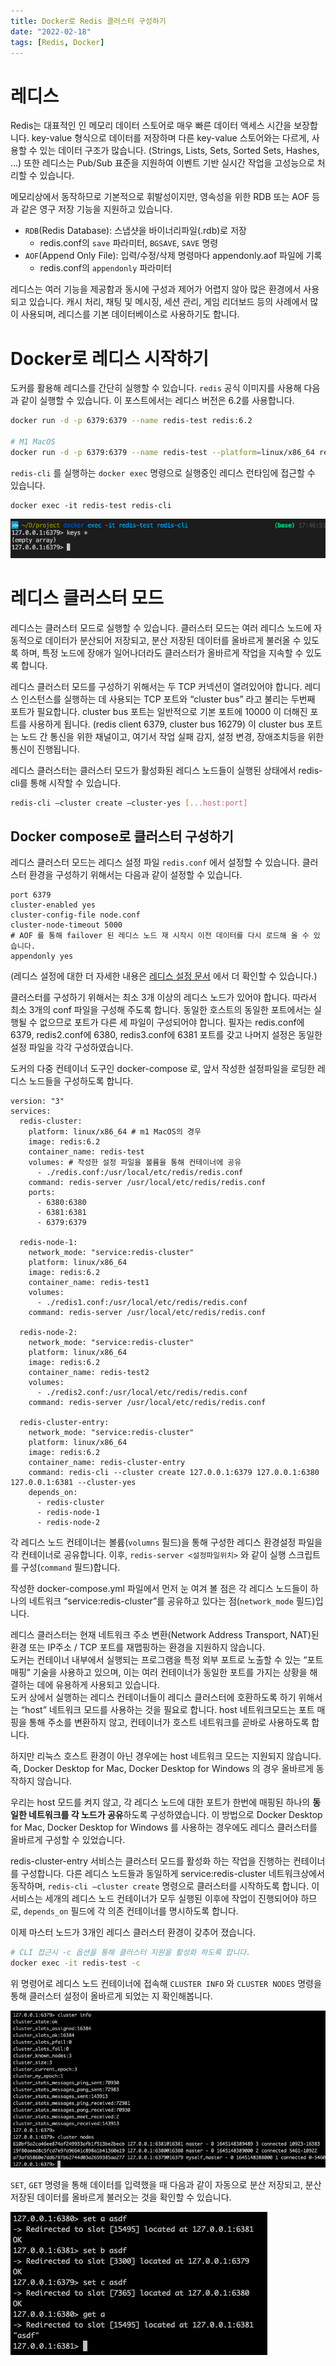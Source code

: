 ```yaml
---
title: Docker로 Redis 클러스터 구성하기
date: "2022-02-18"
tags: [Redis, Docker]
---
```


# 레디스

Redis는 대표적인 인 메모리 데이터 스토어로 매우 빠른 데이터 액세스 시간을 보장합니다. key-value 형식으로 데이터를 저장하며 다른 key-value 스토어와는 다르게, 사용할 수 있는 데이터 구조가 많습니다. (Strings, Lists, Sets, Sorted Sets, Hashes, ...) 또한 레디스는 Pub/Sub 표준을 지원하여 이벤트 기반 실시간 작업을 고성능으로 처리할 수 있습니다.

메모리상에서 동작하므로 기본적으로 휘발성이지만, 영속성을 위한 RDB 또는 AOF 등과 같은 영구 저장 기능을 지원하고 있습니다.

- `RDB`(Redis Database): 스냅샷을 바이너리파일(.rdb)로 저장
    - redis.conf의 `save` 파라미터, `BGSAVE`, `SAVE` 명령
- `AOF`(Append Only File): 입력/수정/삭제 명령마다 appendonly.aof 파일에 기록
    - redis.conf의 `appendonly` 파라미터

레디스는 여러 기능을 제공함과 동시에 구성과 제어가 어렵지 않아 많은 환경에서 사용되고 있습니다. 캐시 처리, 채팅 및 메시징, 세션 관리, 게임 리더보드 등의 사례에서 많이 사용되며, 레디스를 기본 데이터베이스로 사용하기도 합니다.

# Docker로 레디스 시작하기

도커를 활용해 레디스를 간단히 실행할 수 있습니다. `redis` 공식 이미지를 사용해 다음과 같이 실행할 수 있습니다. 이 포스트에서는 레디스 버전은 6.2를 사용합니다.

```bash
docker run -d -p 6379:6379 --name redis-test redis:6.2 

# M1 MacOS
docker run -d -p 6379:6379 --name redis-test --platform=linux/x86_64 redis:6.2
```

`redis-cli` 를 실행하는 `docker exec` 명령으로 실행중인 레디스 런타임에 접근할 수 있습니다.

```docker
docker exec -it redis-test redis-cli
```

![레디스 CLI 접속](redis-cli.png)

# 레디스 클러스터 모드

레디스는 클러스터 모드로 실행할 수 있습니다. 클러스터 모드는 여러 레디스 노드에 자동적으로 데이터가 분산되어 저장되고, 분산 저장된 데이터를 올바르게 불러올 수 있도록 하며, 특정 노드에 장애가 일어나더라도 클러스터가 올바르게 작업을 지속할 수 있도록 합니다.

레디스 클러스터 모드를 구성하기 위해서는 두 TCP 커넥션이 열려있어야 합니다. 레디스 인스턴스를 실행하는 데 사용되는 TCP 포트와 “cluster bus” 라고 불리는 두번째 포트가 필요합니다. cluster bus 포트는 일반적으로 기본 포트에 10000 이 더해진 포트를 사용하게 됩니다. (redis client 6379, cluster bus 16279) 이 cluster bus 포트는 노드 간 통신을 위한 채널이고, 여기서 작업 실패 감지, 설정 변경, 장애조치등을 위한 통신이 진행됩니다.

레디스 클러스터는 클러스터 모드가 활성화된 레디스 노드들이 실행된 상태에서 redis-cli를 통해 시작할 수 있습니다.

```bash
redis-cli —cluster create —cluster-yes [...host:port]
```

## Docker compose로 클러스터 구성하기

레디스 클러스터 모드는 레디스 설정 파일 `redis.conf` 에서 설정할 수 있습니다. 클러스터 환경을 구성하기 위해서는 다음과 같이 설정할 수 있습니다.

```
port 6379
cluster-enabled yes
cluster-config-file node.conf
cluster-node-timeout 5000
# AOF 를 통해 failover 된 레디스 노드 재 시작시 이전 데이터를 다시 로드해 올 수 있습니다.
appendonly yes
```

(레디스 설정에 대한 더 자세한 내용은 [레디스 설정 문서](https://redis.io/topics/config) 에서 더 확인할 수 있습니다.)

클러스터를 구성하기 위해서는 최소 3개 이상의 레디스 노드가 있어야 합니다. 따라서 최소 3개의 conf 파일을 구성해 주도록 합니다. 동일한 호스트의 동일한 포트에서는 실행될 수 없으므로 포트가 다른 세 파일이 구성되어야 합니다. 필자는 redis.conf에 6379, redis2.conf에 6380, redis3.conf에 6381 포트를 갖고 나머지 설정은 동일한 설정 파일을 각각 구성하였습니다. 

도커의 다중 컨테이너 도구인 docker-compose 로, 앞서 작성한 설정파일을 로딩한 레디스 노드들을 구성하도록 합니다.

```docker
version: "3"
services:
  redis-cluster:
    platform: linux/x86_64 # m1 MacOS의 경우
    image: redis:6.2
    container_name: redis-test
    volumes: # 작성한 설정 파일을 볼륨을 통해 컨테이너에 공유
      - ./redis.conf:/usr/local/etc/redis/redis.conf
    command: redis-server /usr/local/etc/redis/redis.conf
    ports:
      - 6380:6380
      - 6381:6381
      - 6379:6379

  redis-node-1:
    network_mode: "service:redis-cluster"
    platform: linux/x86_64
    image: redis:6.2
    container_name: redis-test1
    volumes:
      - ./redis1.conf:/usr/local/etc/redis/redis.conf
    command: redis-server /usr/local/etc/redis/redis.conf

  redis-node-2:
    network_mode: "service:redis-cluster"
    platform: linux/x86_64
    image: redis:6.2
    container_name: redis-test2
    volumes:
      - ./redis2.conf:/usr/local/etc/redis/redis.conf
    command: redis-server /usr/local/etc/redis/redis.conf

  redis-cluster-entry:
    network_mode: "service:redis-cluster"
    platform: linux/x86_64
    image: redis:6.2
    container_name: redis-cluster-entry
    command: redis-cli --cluster create 127.0.0.1:6379 127.0.0.1:6380 127.0.0.1:6381 --cluster-yes
    depends_on:
      - redis-cluster
      - redis-node-1
      - redis-node-2
```

각 레디스 노드 컨테이너는 볼륨(`volumns` 필드)을 통해 구성한 레디스 환경설정 파일을 각 컨테이너로 공유합니다. 이후, `redis-server <설정파일위치>` 와 같이 실행 스크립트를 구성(`command` 필드)합니다.

작성한 docker-compose.yml 파일에서 먼저 눈 여겨 볼 점은 각 레디스 노드들이 하나의 네트워크 “service:redis-cluster”를 공유하고 있다는 점(`network_mode` 필드)입니다.

레디스 클러스터는 현재 네트워크 주소 변환(Network Address Transport, NAT)된 환경 또는 IP주소 / TCP 포트를 재맵핑하는 환경을 지원하지 않습니다.  
도커는 컨테이너 내부에서 실행되는 프로그램을 특정 외부 포트로 노출할 수 있는 “포트 매핑” 기술을 사용하고 있으며, 이는 여러 컨테이너가 동일한 포트를 가지는 상황을 해결하는 데에 유용하게 사용되고 있습니다.  
도커 상에서 실행하는 레디스 컨테이너들이 레디스 클러스터에 호환하도록 하기 위해서는 “host” 네트워크 모드를 사용하는 것을 필요로 합니다. host 네트워크모드는 포트 매핑을 통해 주소를 변환하지 않고, 컨테이너가 호스트 네트워크를 곧바로 사용하도록 합니다.

하지만 리눅스 호스트 환경이 아닌 경우에는 host 네트워크 모드는 지원되지 않습니다. 즉, Docker Desktop for Mac, Docker Desktop for Windows 의 경우 올바르게 동작하지 않습니다.

우리는 host 모드를 켜지 않고, 각 레디스 노드에 대한 포트가 한번에 매핑된 하나의 **동일한 네트워크를 각 노드가 공유**하도록 구성하였습니다. 이 방법으로 Docker Desktop for Mac, Docker Desktop for Windows 를 사용하는 경우에도 레디스 클러스터를 올바르게 구성할 수 있었습니다.

redis-cluster-entry 서비스는 클러스터 모드를 활성화 하는 작업을 진행하는 컨테이너를 구성합니다. 다른 레디스 노드들과 동일하게 service:redis-cluster 네트워크상에서 동작하며, `redis-cli —cluster create` 명령으로 클러스터를 시작하도록 합니다. 이 서비스는 세개의 레디스 노드 컨테이너가 모두 실행된 이후에 작업이 진행되어야 하므로, `depends_on` 필드에 각 의존 컨테이너를 명시하도록 합니다. 

이제 마스터 노드가 3개인 레디스 클러스터 환경이 갖추어 졌습니다.

```bash
# CLI 접근시 -c 옵션을 통해 클러스터 지원을 활성화 하도록 합니다. 
docker exec -it redis-test -c 
```

위 명령어로 레디스 노드 컨테이너에 접속해 `CLUSTER INFO` 와 `CLUSTER NODES` 명령을 통해 클러스터 설정이 올바르게 되었는 지 확인해봅니다.

![레디스 클러스터 정보 확인](redis-cluster-info.png)

`SET`, `GET` 명령을 통해 데이터를 입력했을 때 다음과 같이 자동으로 분산 저장되고, 분산 저장된 데이터를 올바르게 불러오는 것을 확인할 수 있습니다.

![레디스 클러스터 커맨드 결과](redis-cluster-command.png)
